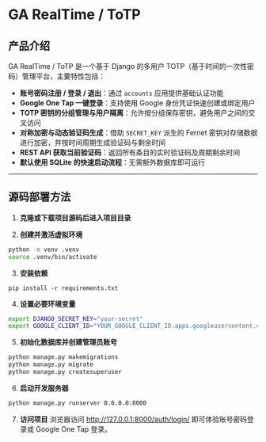 # GA RealTime / ToTP

## 产品介绍
GA RealTime / ToTP 是一个基于 Django 的多用户 TOTP（基于时间的一次性密码）管理平台，主要特性包括：

- **账号密码注册 / 登录 / 退出**：通过 `accounts` 应用提供基础认证功能  
- **Google One Tap 一键登录**：支持使用 Google 身份凭证快速创建或绑定用户  
- **TOTP 密钥的分组管理与用户隔离**：允许按分组保存密钥，避免用户之间的交叉访问  
- **对称加密与动态验证码生成**：借助 `SECRET_KEY` 派生的 Fernet 密钥对存储数据进行加密，并按时间周期生成验证码与剩余时间  
- **REST API 获取当前验证码**：返回所有条目的实时验证码及周期剩余时间  
- **默认使用 SQLite 的快速启动流程**：无需额外数据库即可运行

---

## 源码部署方法

1. **克隆或下载项目源码后进入项目目录**

2. **创建并激活虚拟环境**
```bash
python -m venv .venv
source .venv/bin/activate
```

3. **安装依赖**
```bssh
pip install -r requirements.txt

```
4. **设置必要环境变量**
```bash
export DJANGO_SECRET_KEY="your-secret"
export GOOGLE_CLIENT_ID="YOUR_GOOGLE_CLIENT_ID.apps.googleusercontent.com"
```

5. **初始化数据库并创建管理员账号**
```bash
python manage.py makemigrations
python manage.py migrate
python manage.py createsuperuser
```

6. **启动开发服务器**
```bash
python manage.py runserver 0.0.0.0:8000
```

7. **访问项目**
浏览器访问 http://127.0.0.1:8000/auth/login/ 即可体验账号密码登录或 Google One Tap 登录。

